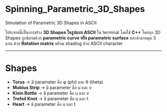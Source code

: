 # Spinning_Parametric_3D_Shapes
Simulation of Parametric 3D Shapes in ASCII

โปรเจกต์นี้เป็นการสร้าง **3D Shapes ในรูปแบบ ASCII** ใน terminal โดยใช้ **C++**
โดยทุก 3D Shapes ถูกนิยามด้วย **parametric curve หรือ parametric surface**
และนำมาหมุน 3 แกน ด้วย **Rotation matrix** พร้อม shading ด้วย ASCII character

---

# Shapes

- **Torus** → มี parameter คือ φ (phi) และ θ (theta)
- **Mobius Strip** → มี parameter คือ u และ v
- **Klein Bottle** → มี parameter คือ u และ v
- **Trefoil Knot** → มี parameter คือ u และ t
- **Heart** → มี parameter คือ u และ t
